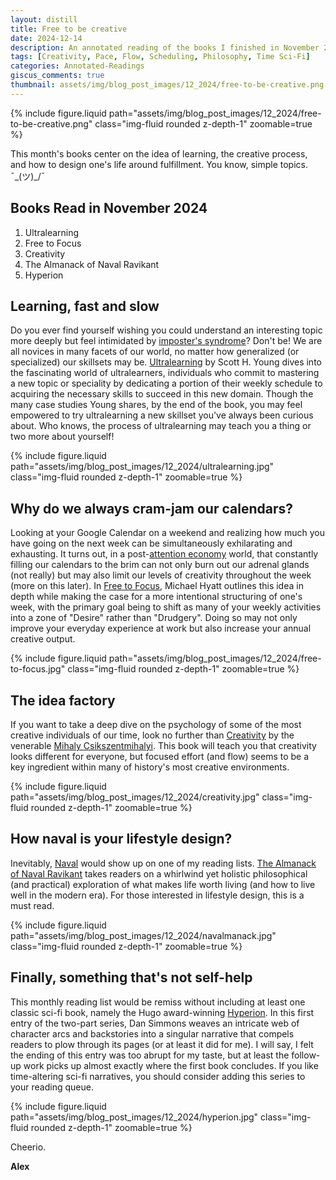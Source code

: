 ```yaml
---
layout: distill
title: Free to be creative
date: 2024-12-14
description: An annotated reading of the books I finished in November 2024.
tags: [Creativity, Pace, Flow, Scheduling, Philosophy, Time Sci-Fi]
categories: Annotated-Readings
giscus_comments: true
thumbnail: assets/img/blog_post_images/12_2024/free-to-be-creative.png
---
```


<div class="l-page">
  {% include figure.liquid path="assets/img/blog_post_images/12_2024/free-to-be-creative.png" class="img-fluid rounded z-depth-1" zoomable=true %}
</div>

This month's books center on the idea of learning, the creative process, and how to design one's life around fulfillment. You know, simple topics. ¯\_(ツ)_/¯

## Books Read in November 2024
1. Ultralearning
2. Free to Focus
3. Creativity
4. The Almanack of Naval Ravikant
5. Hyperion

## Learning, fast and slow

Do you ever find yourself wishing you could understand an interesting topic more deeply but feel intimidated by [imposter's syndrome](https://en.wikipedia.org/wiki/Impostor_syndrome)? Don't be! We are all novices in many facets of our world, no matter how generalized (or specialized) our skillsets may be. [Ultralearning](https://www.scotthyoung.com/blog/ultralearning/) by Scott H. Young dives into the fascinating world of ultralearners, individuals who commit to mastering a new topic or speciality by dedicating a portion of their weekly schedule to acquiring the necessary skills to succeed in this new domain. Though the many case studies Young shares, by the end of the book, you may feel empowered to try ultralearning a new skillset you've always been curious about. Who knows, the process of ultralearning may teach you a thing or two more about yourself!

<div class="l-body">
  {% include figure.liquid path="assets/img/blog_post_images/12_2024/ultralearning.jpg" class="img-fluid rounded z-depth-1" zoomable=true %}
</div>

## Why do we always cram-jam our calendars?

Looking at your Google Calendar on a weekend and realizing how much you have going on the next week can be simultaneously exhilarating and exhausting. It turns out, in a post-[attention economy](https://en.wikipedia.org/wiki/Attention_economy) world, that constantly filling our calendars to the brim can not only burn out our adrenal glands (not really) but may also limit our levels of creativity throughout the week (more on this later). In [Free to Focus](https://freetofocusbook.com/), Michael Hyatt outlines this idea in depth while making the case for a more intentional structuring of one's week, with the primary goal being to shift as many of your weekly activities into a zone of "Desire" rather than "Drudgery". Doing so may not only improve your everyday experience at work but also increase your annual creative output.

<div class="l-body">
  {% include figure.liquid path="assets/img/blog_post_images/12_2024/free-to-focus.jpg" class="img-fluid rounded z-depth-1" zoomable=true %}
</div>

## The idea factory

If you want to take a deep dive on the psychology of some of the most creative individuals of our time, look no further than [Creativity](https://www.harpercollins.com/products/creativity-mihaly-csikszentmihalyi) by the venerable [Mihaly Csikszentmihalyi](https://en.wikipedia.org/wiki/Mihaly_Csikszentmihalyi). This book will teach you that creativity looks different for everyone, but focused effort (and flow) seems to be a key ingredient within many of history's most creative environments.

<div class="l-body">
  {% include figure.liquid path="assets/img/blog_post_images/12_2024/creativity.jpg" class="img-fluid rounded z-depth-1" zoomable=true %}
</div>

## How naval is your lifestyle design?

Inevitably, [Naval](https://en.wikipedia.org/wiki/Naval_Ravikant) would show up on one of my reading lists. [The Almanack of Naval Ravikant](https://www.navalmanack.com/) takes readers on a whirlwind yet holistic philosophical (and practical) exploration of what makes life worth living (and how to live well in the modern era). For those interested in lifestyle design, this is a must read.

<div class="l-body">
  {% include figure.liquid path="assets/img/blog_post_images/12_2024/navalmanack.jpg" class="img-fluid rounded z-depth-1" zoomable=true %}
</div>

## Finally, something that's not self-help

This monthly reading list would be remiss without including at least one classic sci-fi book, namely the Hugo award-winning [Hyperion](https://en.wikipedia.org/wiki/Hyperion_(Simmons_novel)). In this first entry of the two-part series, Dan Simmons weaves an intricate web of character arcs and backstories into a singular narrative that compels readers to plow through its pages (or at least it did for me). I will say, I felt the ending of this entry was too abrupt for my taste, but at least the follow-up work picks up almost exactly where the first book concludes. If you like time-altering sci-fi narratives, you should consider adding this series to your reading queue.

<div class="l-body">
  {% include figure.liquid path="assets/img/blog_post_images/12_2024/hyperion.jpg" class="img-fluid rounded z-depth-1" zoomable=true %}
</div>

Cheerio.

**Alex**